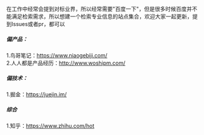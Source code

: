 在工作中经常会提到对标业界，所以经常需要"百度一下"，但是很多时候百度并不能满足检索需求，所以想建一个检索专业信息的站点集合，欢迎大家一起更新，提到Issues或者pr，都可以
##### 偏产品：
1.鸟哥笔记：https://www.niaogebiji.com/  
2.人人都是产品经历：http://www.woshipm.com/

##### 偏技术：
1.掘金：https://juejin.im/

##### 综合
1.知乎：https://www.zhihu.com/hot
